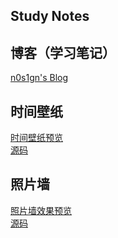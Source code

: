 ## Study Notes

## 博客（学习笔记）
<a href="https://n0s1gn.github.io/microblog/" target="_blank">n0s1gn's Blog</a>

## 时间壁纸

<a href="https://n0s1gn.github.io/timepaper/" target="_blank">时间壁纸预览</a>  
<a href="https://github.com/n0s1gn/timepaper" target="_blank">源码</a>

## 照片墙

<a href="https://n0s1gn.github.io/pic/" target="_blank">照片墙效果预览</a>  
<a href="https://github.com/n0s1gn/pic" target="_blank">源码</a>  


 
